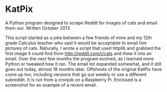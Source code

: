 # KatPix
A Python program designed to scrape Reddit for images of cats and email them out. Written October 2013


This script started as a joke between a few friends of mine and my 12th grade Calculus teacher who said it would be acceptable to email him pictures of cats. Naturally, I wrote a script that used httplib and grabbed the first image it could find from http://reddit.com/r/cats and thew it into an email. Over the next few months the program evolved, as I learned more Python or tweaked how it ran. The email list expanded somewhat, and it still goes out today, almost 18 months later. Offshoots of the original KatPix have come up too, including versions that go out weekly or use a different subreddit. It is run from a cronjob on a Raspberry Pi. Enclosed is a screenshot for an example of a recent email.